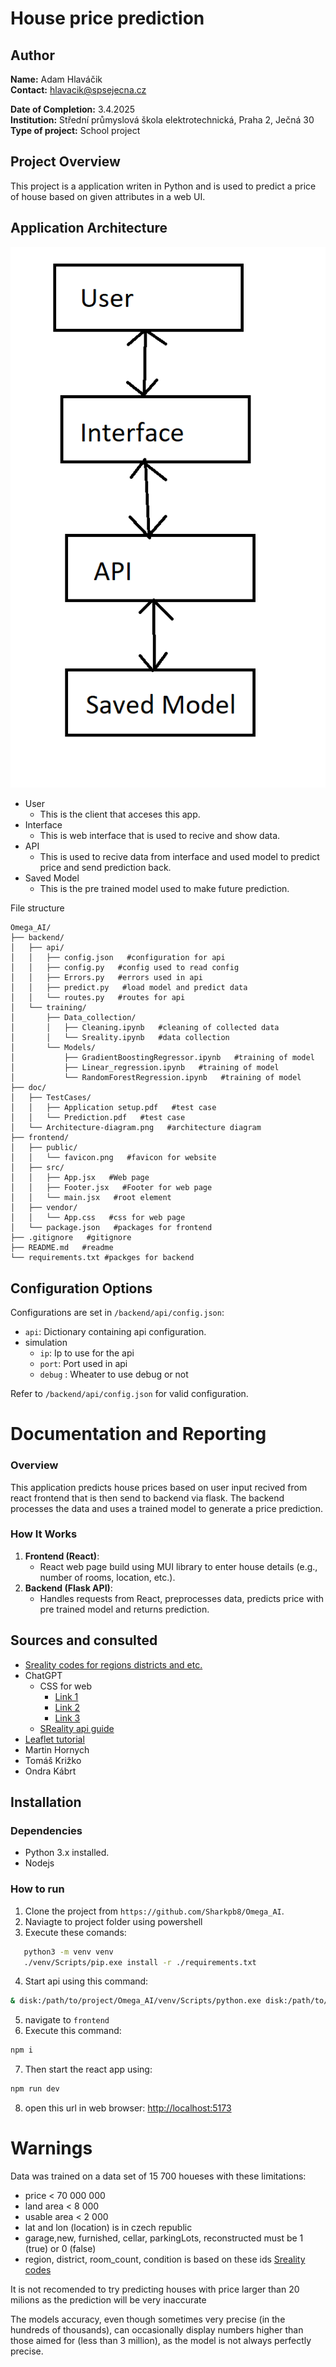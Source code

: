 # House price prediction

## Author
**Name:** Adam Hlaváčik  
**Contact:** hlavacik@spsejecna.cz

**Date of Completion:** 3.4.2025  
**Institution:** Střední průmyslová škola elektrotechnická, Praha 2, Ječná 30  
**Type of project:** School project



## Project Overview
This project is a application writen in Python and is used to predict a price of house based on given attributes in a web UI.


## Application Architecture
![Image](./doc/Architecture-diagram.png "ER-diagram")

- User
  - This is the client that acceses this app.
- Interface
  - This is web interface that is used to recive and show data.
- API
  - This is used to recive data from interface and used model to predict price and send prediction back.
- Saved Model
  - This is the pre trained model used to make future prediction.

File structure
```text
Omega_AI/
├── backend/
│   ├── api/
│   │   ├── config.json   #configuration for api
│   │   ├── config.py   #config used to read config
│   │   ├── Errors.py   #errors used in api
│   │   ├── predict.py   #load model and predict data
│   │   └── routes.py   #routes for api
│   └── training/
│       ├── Data_collection/
│       │   ├── Cleaning.ipynb   #cleaning of collected data
│       │   └── Sreality.ipynb   #data collection
│       └── Models/
│           ├── GradientBoostingRegressor.ipynb   #training of model
│           ├── Linear_regression.ipynb   #training of model
│           └── RandomForestRegression.ipynb   #training of model
├── doc/
│   ├── TestCases/
│   │   ├── Application setup.pdf   #test case
│   │   └── Prediction.pdf   #test case
│   └── Architecture-diagram.png   #architecture diagram
├── frontend/
│   ├── public/
│   │   └── favicon.png   #favicon for website
│   ├── src/
│   │   ├── App.jsx   #Web page
│   │   ├── Footer.jsx   #Footer for web page
│   │   └── main.jsx   #root element
│   ├── vendor/
│   │   └── App.css   #css for web page
│   └── package.json   #packages for frontend
├── .gitignore   #gitignore
├── README.md   #readme
└── requirements.txt #packges for backend
```

## Configuration Options
Configurations are set in `/backend/api/config.json`:
- `api`: Dictionary containing api configuration.
- simulation
  - `ip`: Ip to use for the api
  - `port`: Port used in api
  - `debug` : Wheater to use debug or not

Refer to `/backend/api/config.json` for valid configuration.


# Documentation and Reporting
### Overview
This application predicts house prices based on user input recived from react frontend that is then send to backend via flask. The backend processes the data and uses a trained model to generate a price prediction.

### How It Works
1. **Frontend (React)**:
   - React web page build using MUI library to enter house details (e.g., number of rooms, location, etc.).
2. **Backend (Flask API)**:
   - Handles requests from React, preprocesses data, predicts price with pre trained model and returns prediction.

## Sources and consulted
- [Sreality codes for regions districts and etc.](https://github.com/tomFlidr/sreality-configurable-rss/blob/master/config.php)
- ChatGPT
  - CSS for web
    - [Link 1](https://chatgpt.com/share/67e80827-58d8-8003-80bb-67901bdd3a9c)
    - [Link 2](https://chatgpt.com/share/67e8083e-6a7c-8003-9ede-6a4ce037e209)
    - [Link 3](https://chatgpt.com/share/67e80856-d058-8003-9d74-d6818e44cb4c)
  - [SReality api guide](https://chatgpt.com/share/67ee9535-2cf0-8003-adc5-c4d8dc76e502)
- [Leaflet tutorial](https://leafletjs.com/examples/quick-start/)
- Martin Hornych
- Tomáš Križko
- Ondra Kábrt


## Installation
### Dependencies
- Python 3.x installed.
- Nodejs

### How to run
1. Clone the project from `https://github.com/Sharkpb8/Omega_AI`.
2. Naviagte to project folder using powershell
3. Execute these comands:
```bash
   python3 -m venv venv
   ./venv/Scripts/pip.exe install -r ./requirements.txt
   ```
4. Start api using this command:
```bash
& disk:/path/to/project/Omega_AI/venv/Scripts/python.exe disk:/path/to/project/Omega_AI/backend/api/routes.py
```
5. navigate to `frontend`
2. Execute this command:
```bash
npm i
```
7. Then start the react app using:
```bash
npm run dev
```
8. open this url in web browser: [http://localhost:5173](http://localhost:5173)

# Warnings
Data was trained on a data set of 15 700 houeses with these limitations:
- price < 70 000 000
- land area < 8 000
- usable area < 2 000
- lat and lon (location) is in czech republic
- garage,new, furnished, cellar, parkingLots, reconstructed must be 1 (true) or 0 (false)
- region, district, room_count, condition is based on these ids [Sreality codes](https://github.com/tomFlidr/sreality-configurable-rss/blob/master/config.php)

It is not recomended to try predicting houses with price larger than 20 milions as the prediction will be very inaccurate

The models accuracy, even though sometimes very precise (in the hundreds of thousands), can occasionally display numbers higher than those aimed for (less than 3 million), as the model is not always perfectly precise.